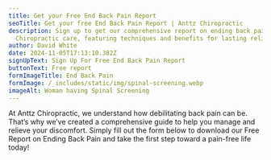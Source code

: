 ```yaml
---
title: Get your Free End Back Pain Report
seoTitle: Get your free End Back Pain Report | Anttz Chiropractic
description: Sign up to get our comprehensive report on ending back pain with
  Chiropractic care, featuring techniques and benefits for lasting relief.
author: David White
date: 2024-11-05T17:13:10.382Z
signUpText: Sign Up For Free End Back Pain Report
buttonText: Free report
formImageTitle: End Back Pain
formImage: /_includes/static/img/spinal-screening.webp
imageAlt: Woman having Spinal Screening
---
```

At Anttz Chiropractic, we understand how debilitating back pain can be. That’s why we’ve created a comprehensive guide to help you manage and relieve your discomfort. Simply fill out the form below to download our Free Report on Ending Back Pain and take the first step toward a pain-free life today!
